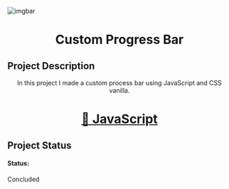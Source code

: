 ![imgbar](https://user-images.githubusercontent.com/62259770/94591861-fffec480-025e-11eb-931b-b5db95eb395d.png)

<h1 align="center">Custom Progress Bar</h1>

## Project Description
<p align="center">In this project I made a custom process bar using JavaScript and CSS vanilla.</P>

<h1 align="center">
  <a href="https://www.javascript.com/">🔗 JavaScript</a>
</h1>

## Project Status

#### Status: 
Concluded

